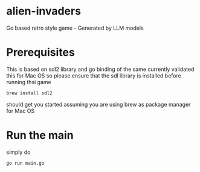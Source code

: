 # alien-invaders
Go based retro style game - Generated by LLM models

# Prerequisites

This is based on sdl2 library and go binding of the same
currently validated this for Mac OS so please ensure that the sdl library is installed before running thsi game
```
brew install sdl2
```
should get you started assuming you are using brew as package manager for Mac OS

# Run the main
simply do
```
go run main.go
```
